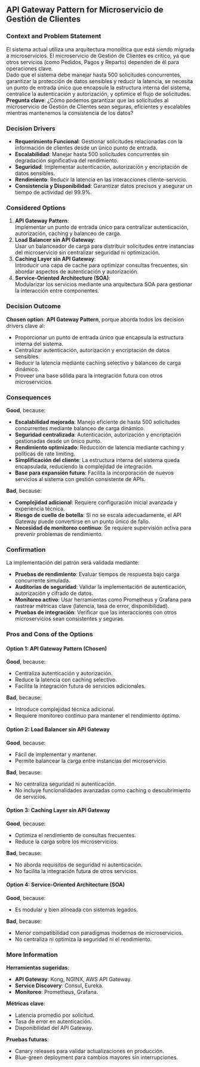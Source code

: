 ## API Gateway Pattern for Microservicio de Gestión de Clientes 

### Context and Problem Statement
El sistema actual utiliza una arquitectura monolítica que está siendo migrada a microservicios. El microservicio de Gestión de Clientes es crítico, ya que otros servicios (como Pedidos, Pagos y Reparto) dependen de él para operaciones clave.  
Dado que el sistema debe manejar hasta 500 solicitudes concurrentes, garantizar la protección de datos sensibles y reducir la latencia, se necesita un punto de entrada único que encapsule la estructura interna del sistema, centralice la autenticación y autorización, y optimice el flujo de solicitudes.  
**Pregunta clave**: ¿Cómo podemos garantizar que las solicitudes al microservicio de Gestión de Clientes sean seguras, eficientes y escalables mientras mantenemos la consistencia de los datos?

### Decision Drivers
- **Requerimiento Funcional**: Gestionar solicitudes relacionadas con la información de clientes desde un único punto de entrada.
- **Escalabilidad**: Manejar hasta 500 solicitudes concurrentes sin degradación significativa del rendimiento.
- **Seguridad**: Implementar autenticación, autorización y encriptación de datos sensibles.
- **Rendimiento**: Reducir la latencia en las interacciones cliente-servicio.
- **Consistencia y Disponibilidad**: Garantizar datos precisos y asegurar un tiempo de actividad del 99.9%.

### Considered Options
1. **API Gateway Pattern**:  
   Implementar un punto de entrada único para centralizar autenticación, autorización, caching y balanceo de carga.
2. **Load Balancer sin API Gateway**:  
   Usar un balanceador de carga para distribuir solicitudes entre instancias del microservicio sin centralizar seguridad ni optimización.
3. **Caching Layer sin API Gateway**:  
   Introducir una capa de cache para optimizar consultas frecuentes, sin abordar aspectos de autenticación y autorización.
4. **Service-Oriented Architecture (SOA)**:  
   Modularizar los servicios mediante una arquitectura SOA para gestionar la interacción entre componentes.

### Decision Outcome
**Chosen option**: **API Gateway Pattern**, porque aborda todos los decision drivers clave al:
- Proporcionar un punto de entrada único que encapsula la estructura interna del sistema.
- Centralizar autenticación, autorización y encriptación de datos sensibles.
- Reducir la latencia mediante caching selectivo y balanceo de carga dinámico.
- Proveer una base sólida para la integración futura con otros microservicios.

### Consequences
**Good**, because:
- **Escalabilidad mejorada**: Manejo eficiente de hasta 500 solicitudes concurrentes mediante balanceo de carga dinámico.
- **Seguridad centralizada**: Autenticación, autorización y encriptación gestionadas desde un único punto.
- **Rendimiento optimizado**: Reducción de latencia mediante caching y políticas de rate limiting.
- **Simplificación del cliente**: La estructura interna del sistema queda encapsulada, reduciendo la complejidad de integración.
- **Base para expansión futura**: Facilita la incorporación de nuevos servicios al sistema con gestión consistente de APIs.

**Bad**, because:
- **Complejidad adicional**: Requiere configuración inicial avanzada y experiencia técnica.
- **Riesgo de cuello de botella**: Si no se escala adecuadamente, el API Gateway puede convertirse en un punto único de fallo.
- **Necesidad de monitoreo continuo**: Se requiere supervisión activa para prevenir problemas de rendimiento.

### Confirmation
La implementación del patrón será validada mediante:
- **Pruebas de rendimiento**: Evaluar tiempos de respuesta bajo carga concurrente simulada.
- **Auditorías de seguridad**: Validar la implementación de autenticación, autorización y cifrado de datos.
- **Monitoreo activo**: Usar herramientas como Prometheus y Grafana para rastrear métricas clave (latencia, tasa de error, disponibilidad).
- **Pruebas de integración**: Verificar que las interacciones con otros microservicios sean consistentes y seguras.

### Pros and Cons of the Options

#### Option 1: API Gateway Pattern (Chosen)
**Good**, because:
- Centraliza autenticación y autorización.
- Reduce la latencia con caching selectivo.
- Facilita la integración futura de servicios adicionales.

**Bad**, because:
- Introduce complejidad técnica adicional.
- Requiere monitoreo continuo para mantener el rendimiento óptimo.

#### Option 2: Load Balancer sin API Gateway
**Good**, because:
- Fácil de implementar y mantener.
- Permite balancear la carga entre instancias del microservicio.

**Bad**, because:
- No centraliza seguridad ni autenticación.
- No incluye funcionalidades avanzadas como caching o descubrimiento de servicios.

#### Option 3: Caching Layer sin API Gateway
**Good**, because:
- Optimiza el rendimiento de consultas frecuentes.
- Reduce la carga sobre los microservicios.

**Bad**, because:
- No aborda requisitos de seguridad ni autenticación.
- No facilita la integración futura de otros servicios.

#### Option 4: Service-Oriented Architecture (SOA)
**Good**, because:
- Es modular y bien alineada con sistemas legados.

**Bad**, because:
- Menor compatibilidad con paradigmas modernos de microservicios.
- No centraliza ni optimiza la seguridad ni el rendimiento.

### More Information
**Herramientas sugeridas**:
- **API Gateway**: Kong, NGINX, AWS API Gateway.
- **Service Discovery**: Consul, Eureka.
- **Monitoreo**: Prometheus, Grafana.

**Métricas clave**:
- Latencia promedio por solicitud.
- Tasa de error en autenticación.
- Disponibilidad del API Gateway.

**Pruebas futuras**:
- Canary releases para validar actualizaciones en producción.
- Blue-green deployment para cambios mayores sin interrupciones.
